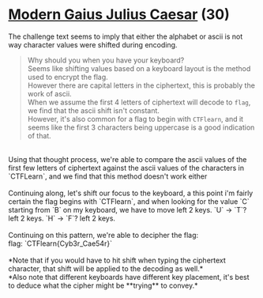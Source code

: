 # [Modern Gaius Julius Caesar](https://ctflearn.com/challenge/885) (30)
The challenge text seems to imply that either the alphabet or ascii is not way character values were shifted during encoding. <br />
> Why should you when you have your keyboard? <br />
Seems like shifting values based on a keyboard layout is the method used to encrypt the flag. <br />
However there are capital letters in the ciphertext, this is probably the work of ascii. <br />
When we assume the first 4 letters of ciphertext will decode to `flag`, we find that the ascii shift isn't constant. <br />
However, it's also common for a flag to begin with `CTFlearn`, and it seems like the first 3 characters being uppercase is a good indication of that. <br />
<br />
Using that thought process, we're able to compare the ascii values of the first few letters of ciphertext against the ascii values of the characters in `CTFLearn`, and we find that this method doesn't work either<br />
<br />
Continuing along, let's shift our focus to the keyboard, a this point i'm fairly certain the flag begins with `CTFlearn`, and when looking for the value `C` starting from `B` on my keyboard, we have to move left 2 keys. `U` -> `T`? left 2 keys. `H` -> `F`? left 2 keys. <br />
<br />
Continuing on this pattern, we're able to decipher the flag:<br />
flag: `CTFlearn{Cyb3r_Cae54r}` <br />
<br />
*Note that if you would have to hit shift when typing the ciphertext character, that shift will be applied to the decoding as well.* <br />
*Also note that different keyboards have different key placement, it's best to deduce what the cipher might be **trying** to convey.* <br />
